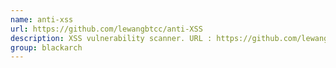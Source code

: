 ```yaml
---
name: anti-xss
url: https://github.com/lewangbtcc/anti-XSS
description: XSS vulnerability scanner. URL : https://github.com/lewangbtcc/anti-XSS Groups : blackarch blackarch-webapp blackarch-scanner
group: blackarch
---
```

